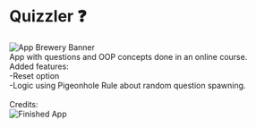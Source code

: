 # Quizzler ❓
![App Brewery Banner](https://github.com/londonappbrewery/Images/blob/master/AppBreweryBanner.png)
\
App with questions and OOP concepts done in an online course.\
Added features:\
-Reset option\
-Logic using Pigeonhole Rule about random question spawning.\
\
Credits:\
![Finished App](https://github.com/londonappbrewery/Images/blob/master/quizzler-demo.gif)

